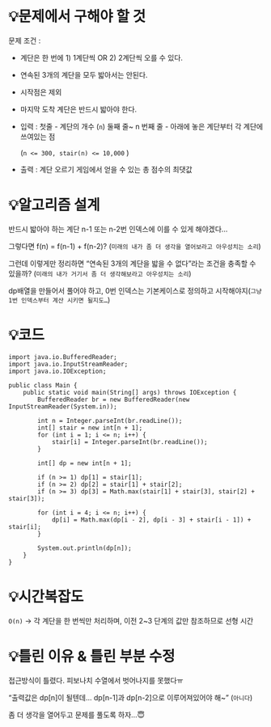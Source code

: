 # 💡**문제에서 구해야 할 것**

문제 조건 :

- 계단은 한 번에 1) 1계단씩 OR 2) 2계단씩 오를 수 있다.
- 연속된 3개의 계단을 모두 밟아서는 안된다.
- 시작점은 제외
- 마지막 도착 계단은 반드시 밟아야 한다.
- 입력 : 첫줄 - 계단의 개수 (`n`) 둘째 줄~ n 번째 줄 - 아래에 놓은 계단부터 각 계단에 쓰여있는 점

  (`n <= 300, stair(n) <= 10,000` )

- 출력 : 계단 오르기 게임에서 얻을 수 있는 총 점수의 최댓값

# 💡**알고리즘 설계**

반드시 밟아야 하는 계단 n-1 또는 n-2번 인덱스에 이를 수 있게 해야겠다…

그렇다면 f(n) = f(n-1) + f(n-2)? (`미래의 내가 좀 더 생각을 열어보라고 아우성치는 소리`)

그런데 이렇게만 정리하면 “연속된 3개의 계단을 밟을 수 없다”라는 조건을 충족할 수 있을까? (`미래의 내가 거기서 좀 더 생각해보라고 아우성치는 소리`)

dp배열을 만들어서 풀어야 하고, 0번 인덱스는 기본케이스로 정의하고 시작해야지(`그냥 1번 인덱스부터 계산 시키면 될지도…`)

# 💡코드

```
import java.io.BufferedReader;
import java.io.InputStreamReader;
import java.io.IOException;

public class Main {
    public static void main(String[] args) throws IOException {
        BufferedReader br = new BufferedReader(new InputStreamReader(System.in));
        
        int n = Integer.parseInt(br.readLine());
        int[] stair = new int[n + 1];
        for (int i = 1; i <= n; i++) {
            stair[i] = Integer.parseInt(br.readLine());
        }

        int[] dp = new int[n + 1];

        if (n >= 1) dp[1] = stair[1];
        if (n >= 2) dp[2] = stair[1] + stair[2];
        if (n >= 3) dp[3] = Math.max(stair[1] + stair[3], stair[2] + stair[3]);

        for (int i = 4; i <= n; i++) {
            dp[i] = Math.max(dp[i - 2], dp[i - 3] + stair[i - 1]) + stair[i];
        }

        System.out.println(dp[n]);
    }
}
```

# 💡시간복잡도

`O(n)` → 각 계단을 한 번씩만 처리하며, 이전 2~3 단계의 값만 참조하므로 선형 시간

# 💡틀린 이유 & 틀린 부분 수정

접근방식이 틀렸다. 피보나치 수열에서 벗어나지를 못했다ㅠ

“출력값은 dp[n]이 될텐데… dp[n-1]과 dp[n-2]으로 이루어져있어야 해~” (`아니다`)

좀 더 생각을 열어두고 문제를 풀도록 하자…😇